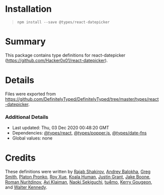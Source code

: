 # Installation
> `npm install --save @types/react-datepicker`

# Summary
This package contains type definitions for react-datepicker (https://github.com/Hacker0x01/react-datepicker).

# Details
Files were exported from https://github.com/DefinitelyTyped/DefinitelyTyped/tree/master/types/react-datepicker.

### Additional Details
 * Last updated: Thu, 03 Dec 2020 00:48:20 GMT
 * Dependencies: [@types/react](https://npmjs.com/package/@types/react), [@types/popper.js](https://npmjs.com/package/@types/popper.js), [@types/date-fns](https://npmjs.com/package/@types/date-fns)
 * Global values: none

# Credits
These definitions were written by [Rajab Shakirov](https://github.com/radziksh), [Andrey Balokha](https://github.com/andrewBalekha), [Greg Smith](https://github.com/smrq), [Platon Pronko](https://github.com/Rogach), [Roy Xue](https://github.com/royxue), [Koala Human](https://github.com/KoalaHuman), [Justin Grant](https://github.com/justingrant), [Jake Boone](https://github.com/jakeboone02), [Roman Nuritdinov](https://github.com/Ky6uk), [Avi Klaiman](https://github.com/aviklai), [Naoki Sekiguchi](https://github.com/seckie), [tu4mo](https://github.com/tu4mo), [Kerry Gougeon](https://github.com/kerry-g), and [Walter Kennedy](https://github.com/wthefourth).
